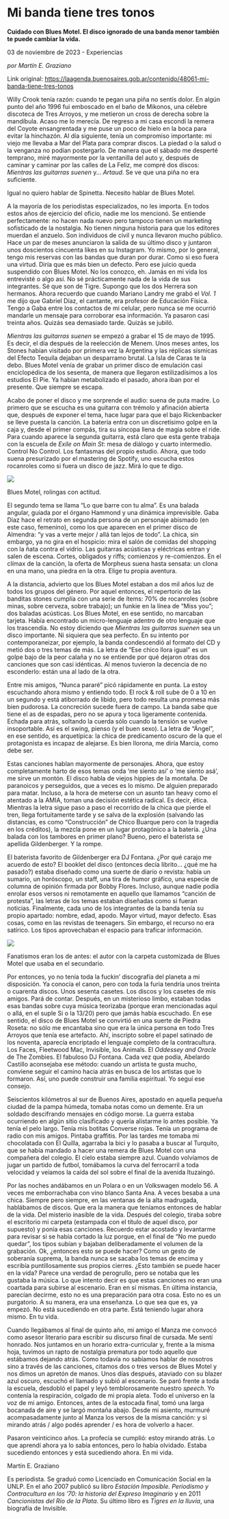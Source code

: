 # Mi banda tiene tres tonos

**Cuidado con Blues Motel. El disco ignorado de una banda menor también te puede cambiar la vida.**

03 de noviembre de 2023 - Experiencias

_por Martín E. Graziano_

Link original: https://laagenda.buenosaires.gob.ar/contenido/48061-mi-banda-tiene-tres-tonos



Willy Crook tenía razón: cuando te pegan una piña no sentís dolor. En algún punto del año 1996 fui emboscado en el baño de Mikonos, una célebre discoteca de Tres Arroyos, y me metieron un cross de derecha sobre la mandíbula. Acaso me lo merecía. De regreso a mi casa escondí la remera del Coyote ensangrentada y me puse un poco de hielo en la boca para evitar la hinchazón. Al día siguiente, tenía un compromiso importante: mi viejo me llevaba a Mar del Plata para comprar discos. La piedad o la salud o la venganza no podían postergarlo. De manera que el sábado me desperté temprano, miré mayormente por la ventanilla del auto y, después de caminar y caminar por las calles de La Feliz, me compré dos discos: *Mientras las guitarras suenen* y… *Artaud*. Se ve que una piña no era suficiente.




Igual no quiero hablar de Spinetta. Necesito hablar de Blues Motel.




A la mayoría de los periodistas especializados, no les importa. En todos estos años de ejercicio del oficio, nadie me los mencionó. Se entiende perfectamente: no hacen nada nuevo pero tampoco tienen un marketing sofisticado de la nostalgia. No tienen ninguna historia para que los editores muerdan el anzuelo. Son individuos de civil y nunca llevaron mucho público. Hace un par de meses anunciaron la salida de su último disco y juntaron unos doscientos cincuenta likes en su Instagram. Yo mismo, por lo general, tengo mis reservas con las bandas que duran por durar. Como si eso fuera una virtud. Diría que es más bien un defecto. Pero ese juicio queda suspendido con Blues Motel. No los conozco, eh. Jamás en mi vida los entrevisté o algo así. No sé prácticamente nada de la vida de sus integrantes. Sé que son de Tigre. Supongo que los dos Herrera son hermanos. Ahora recuerdo que cuando Mariano Landry me grabó el *Vol. 1* me dijo que Gabriel Díaz, el cantante, era profesor de Educación Física. Tengo a Gaba entre los contactos de mi celular, pero nunca se me ocurrió mandarle un mensaje para corroborar esa información. Ya pasaron casi treinta años. Quizás sea demasiado tarde. Quizás se jubiló.




*Mientras las guitarras suenen* se empezó a grabar el 15 de mayo de 1995. Es decir, el día después de la reelección de Menem. Unos meses antes, los Stones habían visitado por primera vez la Argentina y las réplicas sísmicas del Efecto Tequila dejaban un desparramo brutal. La Isla de Caras te la debo. Blues Motel venía de grabar un primer disco de emulación casi enciclopédica de los sesenta, de manera que llegaron estilizadísimos a los estudios El Pie. Ya habían metabolizado el pasado, ahora iban por el presente. Que siempre se escapa.




Acabo de poner el disco y me sorprende el audio: suena de puta madre. Lo primero que se escucha es una guitarra con trémolo y afinación abierta que, después de exponer el tema, hace lugar para que el bajo Rickenbacker se lleve puesta la canción. La batería entra con un discretísimo golpe en la caja y, desde el primer compás, tira su síncopa llena de magia sobre el ride. Para cuando aparece la segunda guitarra, está claro que esta gente trabaja con la escuela de *Exile on Main St*: mesa de diálogo y cuarto intermedio. Control No Control. Los fantasmas del propio estudio. Ahora, que todo suena presurizado por el mastering de Spotify, uno escucha estos rocanroles como si fuera un disco de jazz. Mirá lo que te digo.




![](https://cdn.feater.me/files/images/2911083/1f0c3533-6f87-4418-a960-dfeab891ec79.jpg)




Blues Motel, rolingas con actitud.




El segundo tema se llama “Lo que barre con tu alma”. Es una balada angular, guiada por el órgano Hammond y una dinámica imprevisible. Gaba Díaz hace el retrato en segunda persona de un personaje abismado (en este caso, femenino), como los que aparecen en el primer disco de Almendra: “y vas a verte mejor / allá tan lejos de todo”. La chica, sin embargo, ya no gira en el hospicio: mira el salón de comidas del shopping con la ñata contra el vidrio. Las guitarras acústicas y eléctricas entran y salen de escena. Cortes, obligados y riffs; comienzos y re-comienzos. En el clímax de la canción, la oferta de Morpheus suena hasta sensata: un clona en una mano, una piedra en la otra. Elige tu propia aventura.




A la distancia, advierto que los Blues Motel estaban a dos mil años luz de todos los grupos del género. Por aquel entonces, el repertorio de las banditas stones cumplía con una serie de ítems: 70% de rocanroles (sobre minas, sobre cerveza, sobre trabajo); un funkie en la línea de “Miss you”; dos baladas acústicas. Los Blues Motel, en ese sentido, no marcaban tarjeta. Había encontrado un micro-lenguaje adentro de otro lenguaje que los trascendía. No estoy diciendo que *Mientras las guitarras suenen* sea un disco importante. Ni siquiera que sea perfecto. En su intento por contemporaneizar, por ejemplo, la banda condescendió al formato del CD y metió dos o tres temas de más. La letra de “Ese chico llora igual” es un golpe bajo de la peor calaña y no se entiende por qué dejaron otras dos canciones que son casi idénticas. Al menos tuvieron la decencia de no esconderlo: están una al lado de la otra.




Entre mis amigos, “Nunca pararé” picó rápidamente en punta. La estoy escuchando ahora mismo y entiendo todo. El rock & roll sube de 0 a 10 en un segundo y está atiborrado de libido, pero todo resulta una promesa más bien pudorosa. La concreción sucede fuera de campo. La banda sabe que tiene el as de espadas, pero no se apura y toca ligeramente contenida. Echada para atrás, soltando la cuerda sólo cuando la tensión se vuelve insoportable. Así es el swing, pienso (y el buen sexo). La letra de “Ángel”, en ese sentido, es arquetípica: la chica de predicamento oscuro de la que el protagonista es incapaz de alejarse. Es bien llorona, me diría Marcia, como debe ser.




Estas canciones hablan mayormente de personajes. Ahora, que estoy completamente harto de esos temas onda ‘me siento así’ o ‘me siento asá’, me sirve un montón. El disco habla de viejos hippies de la montaña. De paranoicos y perseguidos, que a veces es lo mismo. De alguien preparado para matar. Incluso, a la hora de meterse con un asunto tan heavy como el atentado a la AMIA, toman una decisión estética radical. Es decir, ética. Mientras la letra sigue paso a paso el recorrido de la chica que pierde el tren, llega fortuitamente tarde y se salva de la explosión (salvando las distancias, es como “Construcción” de Chico Buarque pero con la tragedia en los créditos), la mezcla pone en un lugar protagónico a la batería. ¿Una balada con los tambores en primer plano? Bueno, pero el baterista se apellida Gildenberger. Y la rompe.




El baterista favorito de Gildenberger era DJ Fontana. ¿Por qué carajo me acuerdo de esto? El booklet del disco (entonces decía librito… ¿qué me ha pasado?) estaba diseñado como una suerte de diario o revista: había un sumario, un horóscopo, un staff, una tira de humor gráfico, una especie de columna de opinión firmada por Bobby Flores. Incluso, aunque nadie podía enrolar esos versos ni remotamente en aquello que llamamos “canción de protesta”, las letras de los temas estaban diseñadas como si fueran noticias. Finalmente, cada uno de los integrantes de la banda tenía su propio apartado: nombre, edad, apodo. Mayor virtud, mayor defecto. Esas cosas, como en las revistas de teenagers. Sin embargo, el recurso no era satírico. Los tipos aprovechaban el espacio para traficar información.




![](https://cdn.feater.me/files/images/2911088/d5d0500d-f845-432b-bbe6-9d4ed9b28b4e.jpg)




Fanatismos eran los de antes: el autor con la carpeta customizada de Blues Motel que usaba en el secundario.




Por entonces, yo no tenía toda la fuckin’ discografía del planeta a mi disposición. Ya conocía el canon, pero con toda la furia tendría unos treinta o cuarenta discos. Unos sesenta casetes. Los discos y los casetes de mis amigos. Pará de contar. Después, en un misterioso limbo, estaban todas esas bandas sobre cuya música teorizaba (porque eran mencionadas aquí o allá, en el suple Si o la 13/20) pero que jamás había escuchado. En ese sentido, el disco de Blues Motel se convirtió en una suerte de Piedra Roseta: no sólo me encantaba sino que era la única persona en todo Tres Arroyos que tenía ese artefacto. Ahí, inscripto sobre el papel satinado de los noventa, aparecía encriptado el lenguaje completo de la contracultura. Los Faces, Fleetwood Mac, Invisible, los Animals. El *Oddessey and Oracle* de The Zombies. El fabuloso DJ Fontana. Cada vez que podía, Abelardo Castillo aconsejaba ese método: cuando un artista te gusta mucho, conviene seguir el camino hacia atrás en busca de los artistas que lo formaron. Así, uno puede construir una familia espiritual. Yo seguí ese consejo.




Seiscientos kilómetros al sur de Buenos Aires, apostado en aquella pequeña ciudad de la pampa húmeda, tomaba notas como un demente. Era un soldado descifrando mensajes en código morse. La guerra estaba ocurriendo en algún sitio clasificado y quería alistarme lo antes posible. Ya tenía el pelo largo. Tenía mis botitas Converse rojas. Tenía un programa de radio con mis amigos. Pintaba graffitis. Por las tardes me tomaba mi chocolatada con El Quilla, agarraba la bici y lo pasaba a buscar al Turquito, que se había mandado a hacer una remera de Blues Motel con una compañera del colegio. El cielo estaba siempre azul. Cuando volvíamos de jugar un partido de futbol, tomábamos la curva del ferrocarril a toda velocidad y veíamos la caída del sol sobre el final de la avenida Ituzaingó.




Por las noches andábamos en un Polara o en un Volkswagen modelo 56. A veces me emborrachaba con vino blanco Santa Ana. A veces besaba a una chica. Siempre pero siempre, en las ventanas de la alta madrugada, hablábamos de discos. Que era la manera que teníamos entonces de hablar de la vida. Del misterio inasible de la vida. Después del colegio, tiraba sobre el escritorio mi carpeta (estampada con el título de aquel disco, por supuesto) y ponía esas canciones. Recuerdo estar acostado y levantarme para revisar si se había cortado la luz porque, en el final de “No me puedo quedar”, los tipos subían y bajaban deliberadamente el volumen de la grabación. Ok, ¿entonces esto se puede hacer? Como un gesto de soberanía suprema, la banda nunca se sacaba los temas de encima y escribía puntillosamente sus propios cierres. ¿Esto también se puede hacer en la vida? Parece una verdad de perogrullo, pero se notaba que les gustaba la música. Lo que intento decir es que estas canciones no eran una coartada para subirse al escenario. Eran en sí mismas. En última instancia, parecían decirme, esto no es una preparación para otra cosa. Esto no es un purgatorio. A su manera, era una enseñanza. Lo que sea que es, ya empezó. No está sucediendo en otra parte. Está teniendo lugar ahora mismo. En tu vida.




Cuando llegábamos al final de quinto año, mi amigo el Manza me convocó como asesor literario para escribir su discurso final de cursada. Me sentí honrado. Nos juntamos en un horario extra-curricular y, frente a la misma hoja, tuvimos un rapto de nostalgia prematura por todo aquello que estábamos dejando atrás. Como todavía no sabíamos hablar de nosotros sino a través de las canciones, citamos dos o tres versos de Blues Motel y nos dimos un apretón de manos. Unos días después, ataviado con su blazer azul oscuro, escuchó el llamado y subió al escenario. Se paró frente a toda la escuela, desdobló el papel y leyó temblorosamente nuestro *speech*. Yo contenía la respiración, colgado de mi propia aleta. Todo el universo en la voz de mi amigo. Entonces, antes de la estocada final, tomó una larga bocanada de aire y se largó montaña abajo. Desde mi asiento, murmuré acompasadamente junto al Manza los versos de la misma canción: y si mirando atrás / algo podés aprender / es hora de volverlo a hacer.




Pasaron veinticinco años. La profecía se cumplió: estoy mirando atrás. Lo que aprendí ahora ya lo sabía entonces, pero lo había olvidado. Estaba sucediendo entonces y está sucediendo ahora. En mi vida.




Martín E. Graziano




Es periodista. Se graduó como Licenciado en Comunicación Social en la UNLP. En el año 2007 publicó su libro *Estación Imposible. Periodismo y Contracultura en los ’70: la historia del Expreso Imaginario* y en 2011 *Cancionistas del Río de la Plata*. Su último libro es *Tigres en la lluvia*, una biografía de Invisible.



